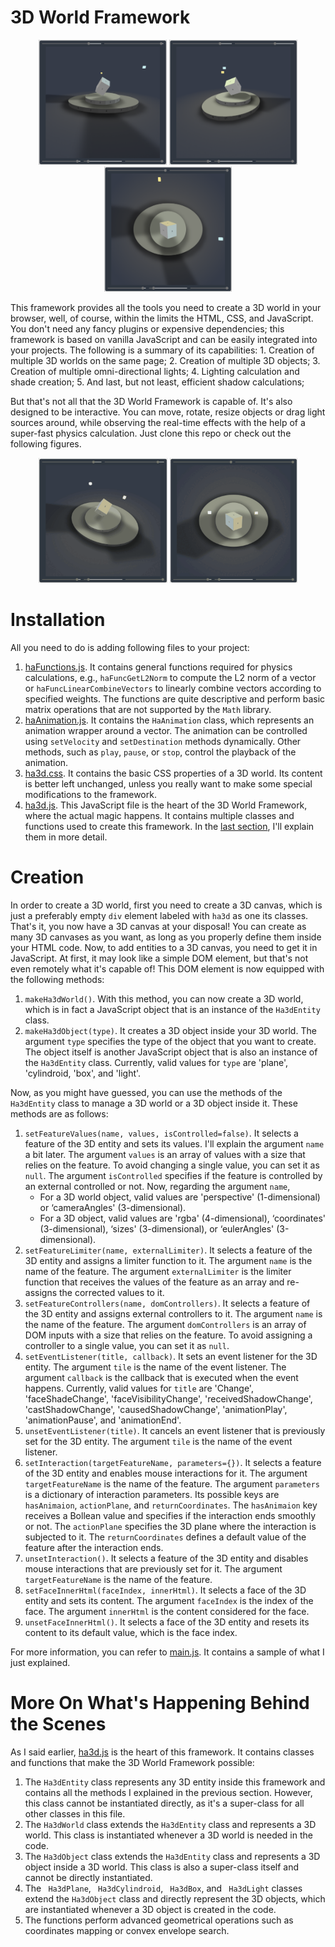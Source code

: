 # 3D World Framework
<p align="center">
	<img src="demo/01.PNG" height="200px">&#9;<img src="demo/02.PNG" height="200px">&#9;<img src="demo/03.PNG" height="200px">
</p>
This framework provides all the tools you need to create a 3D world in your browser, well, of course, within the limits the HTML, CSS, and JavaScript. You don't need any fancy plugins or expensive dependencies; this framework is based on vanilla JavaScript and can be easily integrated into your projects. The following is a summary of its capabilities:
1. Creation of multiple 3D worlds on the same page;
2. Creation of multiple 3D objects;
3. Creation of multiple omni-directional lights;
4. Lighting calculation and shade creation;
5. And last, but not least, efficient shadow calculations;

But that's not all that the 3D World Framework is capable of. It's also designed to be interactive. You can move, rotate, resize objects or drag light sources around, while observing the real-time effects with the help of a super-fast physics calculation.  Just clone this repo or check out the following figures.
<p align="center">
	<img src="demo/01.gif" height="200px">&#9;<img src="demo/02.gif" height="200px">
</p>

# Installation
All you need to do is adding following files to your project:
1. [haFunctions.js](haFunctions.js). It contains general functions required for physics calculations, e.g., `haFuncGetL2Norm` to compute the L2 norm of a vector or `haFuncLinearCombineVectors` to linearly combine vectors according to specified weights. The functions are quite descriptive and perform basic matrix operations that are not supported by the `Math` library.
2. [haAnimation.js](haAnimation.js). It contains the `HaAnimation` class, which represents an animation wrapper around a vector. The animation can be controlled using `setVelocity` and `setDestination` methods dynamically. Other methods, such as `play`, `pause`, or `stop`, control the playback of the animation.
3. [ha3d.css](ha3d.css). It contains the basic CSS properties of a 3D world. Its content is better left unchanged, unless you really want to make some special modifications to the framework.
4. [ha3d.js](ha3d.js). This JavaScript file is the heart of the 3D World Framework, where the actual magic happens. It contains multiple classes and functions used to create this framework. In the <a href="https://github.com/homayoun-afshari/ha-3d/blob/main/README.md#more-on-whats-happening-behind-the-scenes">last section</a>, I'll explain them in more detail.

# Creation
In order to create a 3D world, first you need to create a 3D canvas, which is just a preferably empty `div` element labeled with `ha3d` as one its classes. That's it, you now have a 3D canvas at your disposal! You can create as many 3D canvases as you want, as long as you properly define them inside your HTML code. Now, to add entities to a 3D canvas, you need to get it in JavaScript. At first, it may look like a simple DOM element, but that's not even remotely what it's capable of! This DOM element is now equipped with the following methods:
1. `makeHa3dWorld()`. With this method, you can now create a 3D world, which is in fact a JavaScript object that is an instance of the `Ha3dEntity` class.
2. `makeHa3dObject(type)`. It creates a 3D object inside your 3D world. The argument `type` specifies the type of the object that you want to create. The object itself is another JavaScript object that is also an instance of the `Ha3dEntity` class. Currently, valid values for `type` are 'plane', 'cylindroid, 'box', and 'light'.

Now, as you might have guessed, you can use the methods of the `Ha3dEntity` class to manage a 3D world or a 3D object inside it. These methods are as follows:
1. `setFeatureValues(name, values, isControlled=false)`. It selects a feature of the 3D entity and sets its values. I'll explain the argument `name` a bit later. The argument `values` is an array of values with a size that relies on the feature. To avoid changing a single value, you can set it as `null`. The argument `isControlled` specifies if the feature is controlled by an external controlled or not. Now, regarding the argument `name`, 
	- For a 3D world object, valid values are 'perspective' (1-dimensional) or ‘cameraAngles' (3-dimensional).
	- For a 3D object, valid values are 'rgba' (4-dimensional), ‘coordinates' (3-dimensional), ‘sizes' (3-dimensional), or ‘eulerAngles' (3-dimensional).
2. `setFeatureLimiter(name, externalLimiter)`. It selects a feature of the 3D entity and assigns a limiter function to it. The argument `name` is the name of the feature. The argument `externalLimiter` is the limiter function that receives the values of the feature as an array and re-assigns the corrected values to it.
3. `setFeatureControllers(name, domControllers)`. It selects a feature of the 3D entity and assigns external controllers to it. The argument `name` is the name of the feature. The argument `domControllers` is an array of DOM inputs with a size that relies on the feature. To avoid assigning a controller to a single value, you can set it as `null`.
4. `setEventListener(title, callback)`. It sets an event listener for the 3D entity. The argument `tile` is the name of the event listener. The argument `callback` is the callback that is executed when the event happens. Currently, valid values for `title` are '<featureName>Change', 'faceShadeChange', 'faceVisibilityChange', 'receivedShadowChange', 'castShadowChange', 'causedShadowChange', 'animationPlay', 'animationPause', and 'animationEnd'.
5. `unsetEventListener(title)`. It cancels an event listener that is previously set for the 3D entity. The argument `tile` is the name of the event listener.
6. `setInteraction(targetFeatureName, parameters={})`. It selects a feature of the 3D entity and enables mouse interactions for it. The argument `targetFeatureName` is the name of the feature. The argument `parameters` is a dictionary of interaction parameters. Its possible keys are `hasAnimaion`, `actionPlane`, and `returnCoordinates`. The `hasAnimaion` key receives a Bollean value and specifies if the interaction ends smoothly or not. The `actionPlane` specifies the 3D plane where the interaction is subjected to it. The `returnCoordinates` defines a default value of the feature after the interaction ends.
7. `unsetInteraction()`. It selects a feature of the 3D entity and disables mouse interactions that are previously set for it. The argument `targetFeatureName` is the name of the feature.
8. `setFaceInnerHtml(faceIndex, innerHtml)`. It selects a face of the 3D entity and sets its content. The argument `faceIndex` is the index of the face. The argument `innerHtml` is the content considered for the face.
9. `unsetFaceInnerHtml()`. It selects a face of the 3D entity and resets its content to its default value, which is the face index.

For more information, you can refer to [main.js](main.js). It contains a sample of what I just explained.

# More On What's Happening Behind the Scenes
As I said earlier, [ha3d.js](ha3d.js) is the heart of this framework. It contains classes and functions that make the 3D World Framework possible:
1. The `Ha3dEntity` class represents any 3D entity inside this framework and contains all the methods I explained in the previous section. However, this class cannot be instantiated directly, as it's a super-class for all other classes in this file.
2. The `Ha3dWorld` class extends the `Ha3dEntity` class and represents a 3D world. This class is instantiated whenever a 3D world is needed in the code.
3. The `Ha3dObject` class extends the `Ha3dEntity` class and represents a 3D object inside a 3D world. This class is also a super-class itself and cannot be directly instantiated.
4. The ` Ha3dPlane`, ` Ha3dCylindroid`, ` Ha3dBox`, and ` Ha3dLight` classes extend the `Ha3dObject` class and directly represent the 3D objects, which are instantiated whenever a 3D object is created in the code.
5. The functions perform advanced geometrical operations such as coordinates mapping or convex envelope search.
